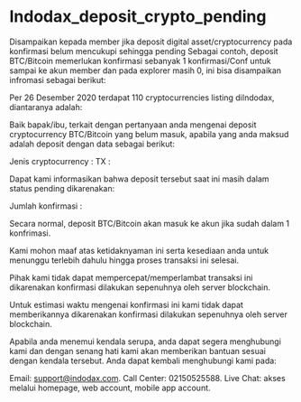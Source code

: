 # Indodax_deposit_crypto_pending
Disampaikan kepada member jika deposit digital asset/cryptocurrency pada konfirmasi belum mencukupi sehingga pending
Sebagai contoh, deposit BTC/Bitcoin memerlukan konfirmasi sebanyak 1 konfirmasi/Conf untuk sampai ke akun member dan pada explorer masih 0, ini bisa disampaikan infromasi sebagai berikut:

Per 26 Desember 2020 terdapat 110 cryptocurrencies listing diIndodax, diantaranya adalah:

Baik bapak/ibu, terkait dengan pertanyaan anda mengenai deposit cryptocurrency BTC/Bitcoin yang belum masuk, apabila yang anda maksud adalah deposit dengan data sebagai berikut:

Jenis cryptocurrency 	:
TX		              	:

Dapat kami informasikan bahwa deposit tersebut saat ini masih dalam status pending dikarenakan:

Jumlah konfirmasi	:

Secara normal, deposit BTC/Bitcoin akan masuk ke akun jika sudah dalam 1 konfrimasi.

Kami mohon maaf atas ketidaknyaman ini serta kesediaan anda untuk menunggu terlebih dahulu hingga proses transaksi ini selesai.

Pihak kami tidak dapat mempercepat/memperlambat transaksi ini dikarenakan konfirmasi dilakukan sepenuhnya oleh server blockchain.

Untuk estimasi waktu mengenai konfirmasi ini kami tidak dapat memberikannya dikarenakan konfirmasi dilakukan sepenuhnya oleh server blockchain.

Apabila anda menemui kendala serupa, anda dapat segera menghubungi kami dan dengan senang hati kami akan memberikan bantuan sesuai dengan kendala tersebut.
Anda dapat kembali menghubungi kami pada:

Email: support@indodax.com.
Call Center: 02150525588.
Live Chat: akses melalui homepage, web account, mobile app account.

